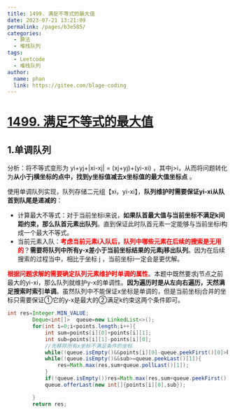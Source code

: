 ```yaml
---
title: 1499. 满足不等式的最大值
date: 2023-07-21 13:21:09
permalink: /pages/b3e585/
categories:
  - 算法
  - 堆栈队列
tags:
  - Leetcode
  - 堆栈队列
author: 
  name: phan
  link: https://gitee.com/blage-coding
---
```

# [1499. 满足不等式的最大值](https://leetcode.cn/problems/max-value-of-equation/)

## 1.单调队列

分析：将不等式变形为 yi+yj+|xi-xj| = (xj+yj)+(yi-xi) ，其中j>i，从而将问题转化为**从小于j横坐标的点中，找到y坐标值减去x坐标值的最大值坐标点** 。

使用单调队列实现，队列存储二元组【xi，yi-xi】，**队列维护时需要保证yi-xi从队首到队尾是递减的**：

- 计算最大不等式：对于当前坐标i来说，**如果队首最大值与当前坐标不满足k间距约束，那么队首元素出队列**。直到保证此时队首元素一定能够与当前坐标i构成一个最大不等式。
- 当前元素入队：<font color="red">**考虑当前元素i入队后，队列中哪些元素在后续的搜索是无用的**</font>？**需要将队列中所有y-x差小于当前坐标结果的元素j移出队列**。因为在后续搜索的过程当中，相比于坐标 j ，当前坐标i一定会是更优解。

<font color="red">**根据问题求解的需要确定队列元素维护时单调的属性**</font>。本题中既然要求j节点之前最大的yi-xi，那么队列就维护y-x的单调性。**因为遍历时是从左向右遍历，天然满足搜索时索引单调**。虽然队列中不能保证x坐标是单调的，但是当前坐标j合并的坐标只需要保证①它的y-x是最大的②满足k约束这两个条件即可。

```java
int res=Integer.MIN_VALUE;
        Deque<int[]>  queue=new LinkedList<>();
        for(int i=0;i<points.length;i++){
            int sum=points[i][0]+points[i][1];
            int sub=points[i][1]-points[i][0];
            //先移除所有x坐标不满足条件的坐标
            while(!queue.isEmpty()&&points[i][0]-queue.peekFirst()[0]>k) queue.pollFirst();
            while(!queue.isEmpty()&&sub>=queue.peekLast()[1]){
                res=Math.max(res,sum+queue.pollLast()[1]);
            }
            if(!queue.isEmpty())res=Math.max(res,sum+queue.peekFirst()[1]);
            queue.offerLast(new int[]{points[i][0],sub});

        }
        return res;
```

